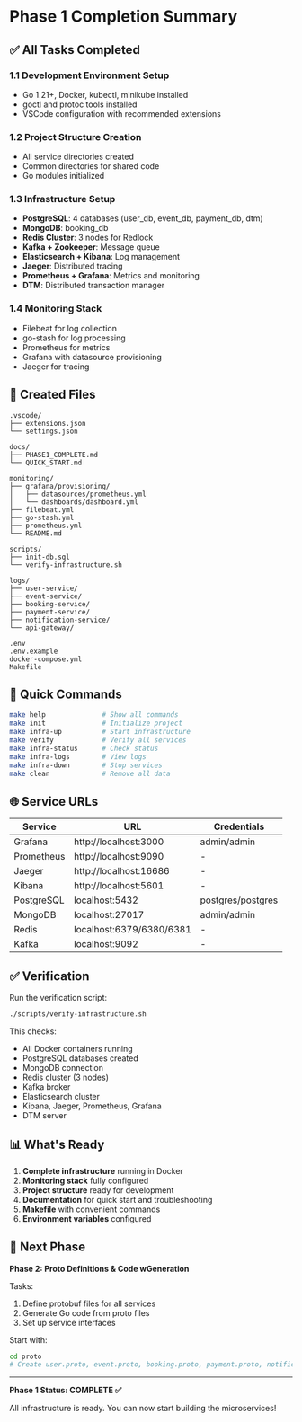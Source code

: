 # Phase 1 Completion Summary

## ✅ All Tasks Completed

### 1.1 Development Environment Setup
- Go 1.21+, Docker, kubectl, minikube installed
- goctl and protoc tools installed
- VSCode configuration with recommended extensions

### 1.2 Project Structure Creation
- All service directories created
- Common directories for shared code
- Go modules initialized

### 1.3 Infrastructure Setup
- **PostgreSQL**: 4 databases (user_db, event_db, payment_db, dtm)
- **MongoDB**: booking_db
- **Redis Cluster**: 3 nodes for Redlock
- **Kafka + Zookeeper**: Message queue
- **Elasticsearch + Kibana**: Log management
- **Jaeger**: Distributed tracing
- **Prometheus + Grafana**: Metrics and monitoring
- **DTM**: Distributed transaction manager

### 1.4 Monitoring Stack
- Filebeat for log collection
- go-stash for log processing
- Prometheus for metrics
- Grafana with datasource provisioning
- Jaeger for tracing

## 📁 Created Files

```
.vscode/
├── extensions.json
└── settings.json

docs/
├── PHASE1_COMPLETE.md
└── QUICK_START.md

monitoring/
├── grafana/provisioning/
│   ├── datasources/prometheus.yml
│   └── dashboards/dashboard.yml
├── filebeat.yml
├── go-stash.yml
├── prometheus.yml
└── README.md

scripts/
├── init-db.sql
└── verify-infrastructure.sh

logs/
├── user-service/
├── event-service/
├── booking-service/
├── payment-service/
├── notification-service/
└── api-gateway/

.env
.env.example
docker-compose.yml
Makefile
```

## 🚀 Quick Commands

```bash
make help              # Show all commands
make init              # Initialize project
make infra-up          # Start infrastructure
make verify            # Verify all services
make infra-status      # Check status
make infra-logs        # View logs
make infra-down        # Stop services
make clean             # Remove all data
```

## 🌐 Service URLs

| Service | URL | Credentials |
|---------|-----|-------------|
| Grafana | http://localhost:3000 | admin/admin |
| Prometheus | http://localhost:9090 | - |
| Jaeger | http://localhost:16686 | - |
| Kibana | http://localhost:5601 | - |
| PostgreSQL | localhost:5432 | postgres/postgres |
| MongoDB | localhost:27017 | admin/admin |
| Redis | localhost:6379/6380/6381 | - |
| Kafka | localhost:9092 | - |

## ✅ Verification

Run the verification script:
```bash
./scripts/verify-infrastructure.sh
```

This checks:
- All Docker containers running
- PostgreSQL databases created
- MongoDB connection
- Redis cluster (3 nodes)
- Kafka broker
- Elasticsearch cluster
- Kibana, Jaeger, Prometheus, Grafana
- DTM server

## 📊 What's Ready

1. **Complete infrastructure** running in Docker
2. **Monitoring stack** fully configured
3. **Project structure** ready for development
4. **Documentation** for quick start and troubleshooting
5. **Makefile** with convenient commands
6. **Environment variables** configured

## 🎯 Next Phase

**Phase 2: Proto Definitions & Code wGeneration**

Tasks:
1. Define protobuf files for all services
2. Generate Go code from proto files
3. Set up service interfaces

Start with:
```bash
cd proto
# Create user.proto, event.proto, booking.proto, payment.proto, notification.proto
```

---

**Phase 1 Status: COMPLETE ✅**

All infrastructure is ready. You can now start building the microservices!
